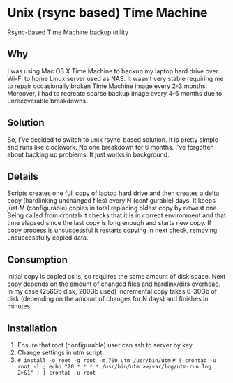 Unix (rsync based) Time Machine
=================

Rsync-based Time Machine backup utility

## Why
I was using Mac OS X Time Machine to backup my laptop hard drive over Wi-Fi
to home Linux server used as NAS. It wasn't very stable requiring me to
repair occasionally broken Time Machine image every 2-3 months. Moreover, I
had to recreate sparse backup image every 4-6 months due to unrecoverable
breakdowns.

## Solution
So, I've decided to switch to unix rsync-based solution. It is pretty simple
and runs like clockwork. No one breakdown for 6 months.
I've forgotten about backing up problems. It just works in background.

## Details
Scripts creates one full copy of laptop hard drive and then creates
a delta copy (hardlinking unchanged files) every N (configurable) days.
It keeps just M (configurable) copies in total replacing oldest copy by newest one.
Being called from crontab it checks that it is in correct environment and
that time elapsed since the last copy is long enough and starts new copy.
If copy process is unsuccessful it restarts copying in next check,
removing unsuccessfully copied data.

## Consumption
Initial copy is copied as is, so requires the same amount of disk space.
Next copy depends on the amount of changed files and hardlink/dirs overhead.
In my case (256Gb disk, 200Gb used) incremental copy takes 6-30Gb of disk
(depending on the amount of changes for N days) and finishes in minutes.

## Installation
1. Ensure that root (configurable) user can ssh to server by key.
2. Change settings in utm script.
3. ```# install -o root -g root -m 700 utm /usr/bin/utm```
```# ( crontab -u root -l ; echo "20 * * * * /usr/bin/utm >>/var/log/utm-run.log 2>&1" ) | crontab -u root -```
